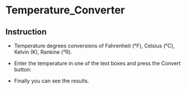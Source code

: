 # Temperature_Converter

## Instruction

- Temperature degrees conversions of Fahrenheit (°F), Celsius (°C), Kelvin (K), Rankine (°R).

- Enter the temperature in one of the text boxes and press the Convert button:

 - Finally you can see the results.